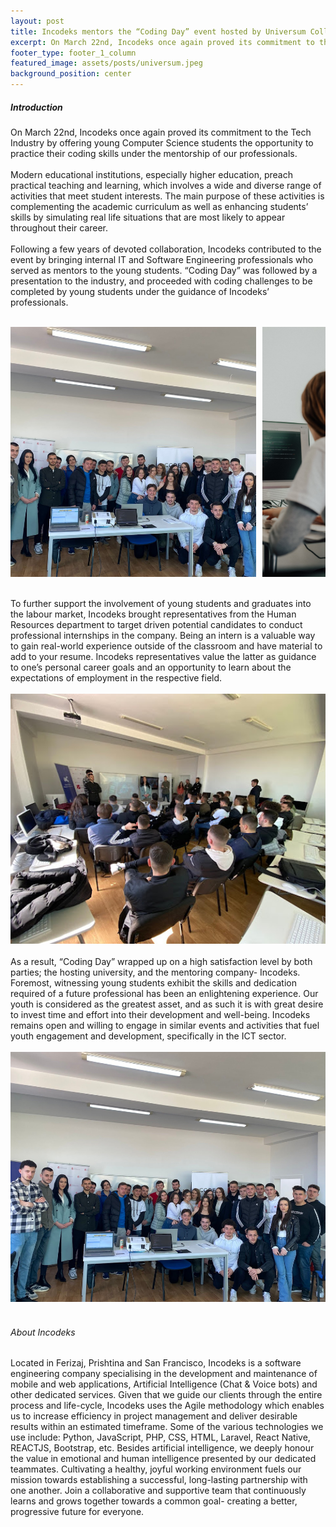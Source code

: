 ```yaml
---
layout: post
title: Incodeks mentors the “Coding Day” event hosted by Universum College
excerpt: On March 22nd, Incodeks once again proved its commitment to the Tech Industry by offering young Computer Science students the opportunity to practice their coding skills under the mentorship of our professionals. 
footer_type: footer_1_column
featured_image: assets/posts/universum.jpeg
background_position: center
---
```



##### Introduction

On March 22nd, Incodeks once again proved its commitment to the Tech Industry by offering young Computer Science students the opportunity to practice their coding skills under the mentorship of our professionals. 
<br><br>
Modern educational institutions, especially higher education, preach practical teaching and learning, which involves a wide and diverse range of activities that meet student interests. The main purpose of these activities is complementing the academic curriculum as well as enhancing students’ skills by simulating real life situations that are most likely to appear throughout their career.
<br><br>
Following a few years of devoted collaboration, Incodeks contributed to the event by bringing internal IT and Software Engineering professionals who served as mentors to the young students. “Coding Day” was followed by a presentation to the industry, and proceeded with coding challenges to be completed by young students under the guidance of Incodeks’ professionals. 
<br><br>
<div style="display:flex;justify-content: space-between">
<img src="/assets/posts/universum.jpeg" style="width: 78%;height: 400px; object-fit:cover;">
<img src="/assets/posts/universum1.jpeg" style="width: 20%;height: 400px; object-fit:cover;">
</div>
<br><br>
To further support the involvement of young students and graduates into the labour market, Incodeks brought representatives from the Human Resources department to target driven potential candidates to conduct professional internships in the company. Being an intern is a valuable way to gain real-world experience outside of the classroom and have material to add to your resume. Incodeks representatives value the latter as guidance to one’s personal career goals and an opportunity to learn about the expectations of employment in the respective field.
<br><br>
<img src="/assets/posts/universum2.jpeg" style="width: 100%;height: 400px;margin:0 auto; object-fit:cover">
<br><br>
As a result, “Coding Day” wrapped up on a high satisfaction level by both parties; the hosting university, and the mentoring company- Incodeks. Foremost, witnessing young students exhibit the skills and dedication required of a future professional has been an enlightening experience. Our youth is considered as the greatest asset, and as such it is with great desire to invest time and effort into their development and well-being. Incodeks remains open and willing to engage in similar events and activities that fuel youth engagement and development, specifically in the ICT sector.
<br><br>
<img src="/assets/posts/universum.jpeg" style="width: 100%;height: 400px;margin:0 auto; object-fit:cover">
<br><br>

###### About Incodeks
<p>
Located in Ferizaj, Prishtina and San Francisco, Incodeks is a software engineering company specialising in the development and maintenance of mobile and web applications, Artificial Intelligence (Chat & Voice bots) and other dedicated services. Given that we guide our clients through the entire process and life-cycle, Incodeks uses the Agile methodology which enables us to increase efficiency in project management and deliver desirable results within an estimated timeframe. Some of the various technologies we use include: Python, JavaScript, PHP, CSS, HTML, Laravel, React Native, REACTJS, Bootstrap, etc. Besides artificial intelligence, we deeply honour the value in emotional and human intelligence presented by our dedicated teammates. Cultivating a healthy, joyful working environment fuels our mission towards establishing a successful, long-lasting partnership with one another. Join a collaborative and supportive team that continuously learns and grows together towards a common goal- creating a better, progressive future for everyone.
</p>
